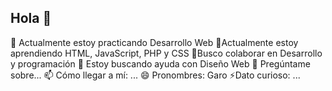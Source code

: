 ## Hola 👋

🔭 Actualmente estoy practicando Desarrollo Web
🌱Actualmente estoy aprendiendo HTML, JavaScript, PHP y CSS
👯Busco colaborar en Desarrollo y programación
🤔 Estoy buscando ayuda con Diseño Web
💬 Pregúntame sobre...
📫 Cómo llegar a mí: ...
😄 Pronombres: Garo
⚡Dato curioso: ...
